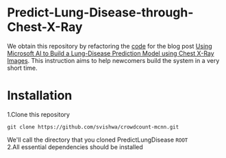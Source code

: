# Predict-Lung-Disease-through-Chest-X-Ray
We obtain this repository by refactoring the [code](https://github.com/Azure/AzureChestXRay) for the blog post [Using Microsoft AI to Build a Lung-Disease Prediction Model using Chest X-Ray Images](https://blogs.technet.microsoft.com/machinelearning/2018/03/07/using-microsoft-ai-to-build-a-lung-disease-prediction-model-using-chest-x-ray-images/). This instruction aims to help newcomers build the system in a very short time.   
# Installation
1.Clone this repository
  ```Shell
  git clone https://github.com/svishwa/crowdcount-mcnn.git
  ```
  We'll call the directory that you cloned PredictLungDisease `ROOT`  
2.All essential dependencies should be installed  
